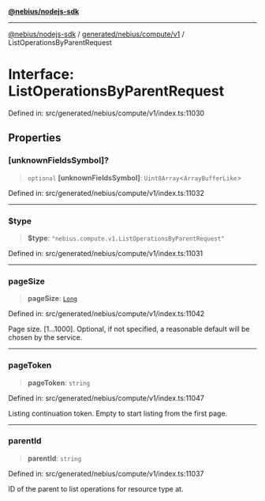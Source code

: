 [**@nebius/nodejs-sdk**](../../../../../README.md)

---

[@nebius/nodejs-sdk](../../../../../README.md) / [generated/nebius/compute/v1](../README.md) / ListOperationsByParentRequest

# Interface: ListOperationsByParentRequest

Defined in: src/generated/nebius/compute/v1/index.ts:11030

## Properties

### \[unknownFieldsSymbol\]?

> `optional` **\[unknownFieldsSymbol\]**: `Uint8Array`\<`ArrayBufferLike`\>

Defined in: src/generated/nebius/compute/v1/index.ts:11032

---

### $type

> **$type**: `"nebius.compute.v1.ListOperationsByParentRequest"`

Defined in: src/generated/nebius/compute/v1/index.ts:11031

---

### pageSize

> **pageSize**: [`Long`](../../../../../runtime/protos/core/classes/Long.md)

Defined in: src/generated/nebius/compute/v1/index.ts:11042

Page size. [1...1000]. Optional, if not specified, a reasonable default will be chosen by the service.

---

### pageToken

> **pageToken**: `string`

Defined in: src/generated/nebius/compute/v1/index.ts:11047

Listing continuation token. Empty to start listing from the first page.

---

### parentId

> **parentId**: `string`

Defined in: src/generated/nebius/compute/v1/index.ts:11037

ID of the parent to list operations for resource type at.
